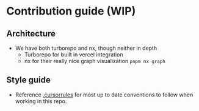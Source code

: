 # Contribution guide (WIP)

## Architecture

- We have both turborepo and nx, though neither in depth
  - Turborepo for built in vercel integration
  - nx for their really nice graph visualization `pnpm nx graph`

## Style guide

- Reference [.cursorrules](.cursorrules) for most up to date conventions to follow when working in this repo.